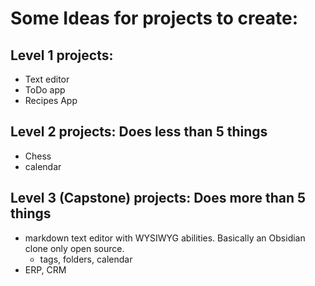 # Some Ideas for projects to create:
## Level 1 projects:
- Text editor
- ToDo app
- Recipes App
## Level 2 projects: Does less than 5 things
- Chess
- calendar
## Level 3 (Capstone) projects: Does more than 5 things
- markdown text editor with WYSIWYG abilities. Basically an Obsidian clone only open source.
    - tags, folders, calendar
- ERP, CRM